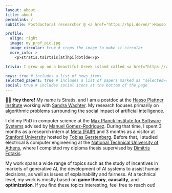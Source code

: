 ```yaml
---
layout: about
title: about
permalink: /
subtitle: Postdoctoral researcher @ <a href='https://hpi.de/en/'>Hasso Plattner Institute</a>

profile:
  align: right
  image: my_prof_pic.jpg
  image_circular: true # crops the image to make it circular
  more_info: >
    <p>stratis.tsirtsis[at]hpi[dot]de</p>

trivia: I grew up on a beautiful Greek island called <a href="https://www.visitlesvos.gr/en/">Lesvos</a>. In my free time, I enjoy (trail) running and playing the guitar.

news: true # includes a list of news items
selected_papers: true # includes a list of papers marked as "selected={true}"
social: true # includes social icons at the bottom of the page
---
```


👋🏼 **Hey there!** My name is Stratis, and I am a postdoc at the [Hasso Plattner Institute](https://hpi.de/en/) working with [Sandra Wachter](https://www.oii.ox.ac.uk/people/profiles/sandra-wachter/). My research focuses primarily on algorithmic problems surrounding the social impact of artificial intelligence.

I did my PhD in computer science at the [Max Planck Institute for Software Systems](https://www.mpi-sws.org/) advised by [Manuel Gomez-Rodriguez](https://people.mpi-sws.org/~manuelgr/). During that time, I spent 3 months as a research intern at [Meta (FAIR)](https://ai.meta.com/) and 3 months as a visitor at [Stanford University](https://www.stanford.edu/) hosted by [Tobias Gerstenberg](https://cicl.stanford.edu/member/tobias_gerstenberg/). Before that, I studied electrical & computer engineering at the [National Technical University of Athens](https://ntua.gr/en/), where I completed my diploma thesis supervised by [Dimitris Fotakis](http://www.softlab.ntua.gr/~fotakis/).

My work spans a wide range of topics such as the study of incentives in markets of generative AI, the development of AI systems to assist human decisions, as well as issues of explainability and fairness. At a technical level, my work is mostly based on **game theory**, **causality**, and **optimization**. If you find these topics interesting, feel free to reach out!
